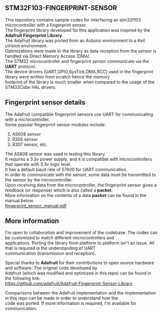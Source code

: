 ## STM32F103-FINGERPRINT-SENSOR  
This repository contains sample codes for interfacing an stm32f103 microcontroller with a fingerprint sensor.  
The fingerprint library developed for this application was inspired by the **Adafruit Fingerprint Library**.  
The Adafruit library was ported from an Arduino environment to a Keil uVision environment.  
Optimizations were made to the library as data reception from the sensor is handled via Direct Memory Access (DMA).  
The STM32 microcontroller and fingerprint sensor communicate via the **UART** protocol.  
The device drivers (UART,GPIO,SysTick,DMA,RCC) used in the fingerprint library were written from scratch hence the memory   
footprint of the library is much smaller when compared to the usage of the STM32Cube HAL drivers.   

## Fingerprint sensor details  
The Adafruit compatible fingerprint sensors use UART for communicating with a microcontroller.   
Some popular fingerprint sensor modules include:      
1. AS608 sensor  
2. R305 sensor
3. R307 sensor, etc.  

The AS608 sensor was used in testing this library.    
It requires a 3.3v power supply, and it is compatible with microcontrollers that operate with 3.3v logic level.  
It has a default baud rate of 57600 for UART communication.  
In order to communicate with the sensor, some data must be transmitted to the sensor by the microcontroller.  
Upon receiving data from the microcontroller, the fingerprint sensor gives a feedback (or response) which is also called a **packet**.  
More information on the contents of a data **packet** can be found in the manual below.  
[fingerprint_sensor_manual.pdf](https://github.com/MUDAL/stm32f103-fingerprint-sensor/files/8353945/fingerprint_sensor_manual.pdf)  

## More information
I'm open to collaboration and improvement of the codebase. The codes can be customized to match different microcontrollers and   
applications. Porting the library from platform to platform isn't an issue. All that is required is the understanding of UART  
communication (transmission and reception).  

Special thanks to **Adafruit** for their contributions to open source hardware and software. The original code developed by  
Adafruit (which was modified and optimized in this repo) can be found in the following link:  
https://github.com/adafruit/Adafruit-Fingerprint-Sensor-Library  

Comparisons between the Adafruit implementation and the implementation in this repo can be made in order to understand how the  
code was ported. If more information is required, I'm available for communication.  


